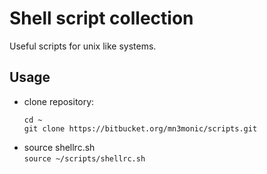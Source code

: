 # Shell script collection

Useful scripts for unix like systems.

## Usage

* clone repository:  
  ```
  cd ~
  git clone https://bitbucket.org/mn3monic/scripts.git
  ```
* source shellrc.sh  
  `source ~/scripts/shellrc.sh`

